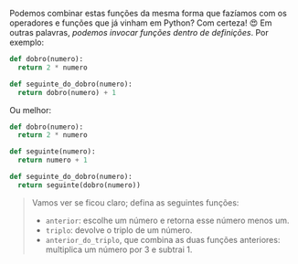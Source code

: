Podemos combinar estas funções da mesma forma que fazíamos com os operadores e funções que já vinham em Python? Com certeza! :heart_eyes: Em outras palavras, _podemos invocar funções dentro de definições_. Por exemplo:

```python
def dobro(numero):
  return 2 * numero

def seguinte_do_dobro(numero):
  return dobro(numero) + 1
```

Ou melhor:

```python
def dobro(numero):
  return 2 * numero

def seguinte(numero):
  return numero + 1

def seguinte_do_dobro(numero):
  return seguinte(dobro(numero))
```

> Vamos ver se ficou claro; defina as seguintes funções:
>
> * `anterior`: escolhe um número e retorna esse número menos um.
> * `triplo`: devolve o triplo de um número.
> * `anterior_do_triplo`, que combina as duas funções anteriores: multiplica um número por 3 e subtrai 1.
>

